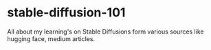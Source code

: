 # stable-diffusion-101
All about my learning's on Stable Diffusions form various sources like hugging face, medium articles.
